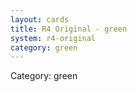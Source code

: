 ```yaml
---
layout: cards
title: R4 Original - green
system: r4-original
category: green
---
```

<div class="alert alert-secondary mb-4"><span class="i18n innerHTML-category">Category: </span><span class="i18n innerHTML-cat-green">green</span></div>
